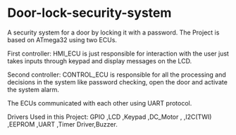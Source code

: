 # Door-lock-security-system
A security system for a door by locking it with a password. The Project is based on ATmega32 using two ECUs.

First controller: HMI_ECU is just responsible for interaction with the user just takes inputs through keypad and display messages on the LCD.

Second controller: CONTROL_ECU is responsible for all the processing and decisions in the system like password checking, open the door and activate the system alarm.

The ECUs communicated with each other using UART protocol.

Drivers Used in this Project: GPIO ,LCD ,Keypad ,DC_Motor , ,I2C(TWI) ,EEPROM ,UART ,Timer Driver,Buzzer.
